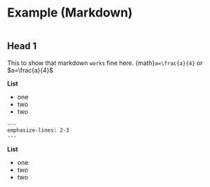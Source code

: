 # Example (Markdown)

```{image} example_image.gif
```

## Head 1

This to show that markdown `works` fine here.
{math}`a=\frac{a}{4}` or $a=\frac{a}{4}$

__List__

- one
- two
- two

```{literalinclude} example_code.py
---
emphasize-lines: 2-3
---
```

__List__
- one
- two
- two

